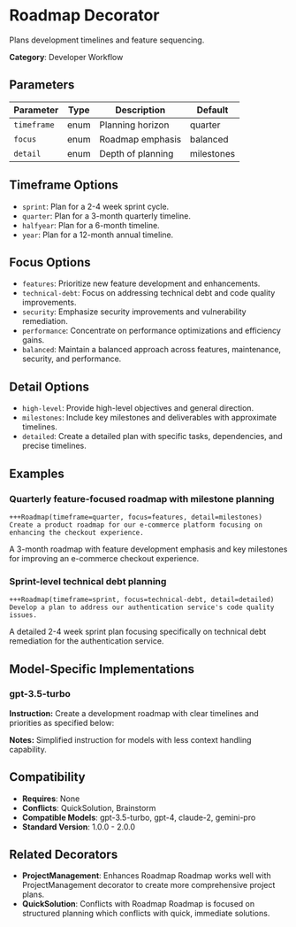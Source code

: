 # Roadmap Decorator

Plans development timelines and feature sequencing.

**Category**: Developer Workflow

## Parameters

| Parameter | Type | Description | Default |
|-----------|------|-------------|--------|
| `timeframe` | enum | Planning horizon | quarter |
| `focus` | enum | Roadmap emphasis | balanced |
| `detail` | enum | Depth of planning | milestones |

## Timeframe Options

- `sprint`: Plan for a 2-4 week sprint cycle.
- `quarter`: Plan for a 3-month quarterly timeline.
- `halfyear`: Plan for a 6-month timeline.
- `year`: Plan for a 12-month annual timeline.

## Focus Options

- `features`: Prioritize new feature development and enhancements.
- `technical-debt`: Focus on addressing technical debt and code quality improvements.
- `security`: Emphasize security improvements and vulnerability remediation.
- `performance`: Concentrate on performance optimizations and efficiency gains.
- `balanced`: Maintain a balanced approach across features, maintenance, security, and performance.

## Detail Options

- `high-level`: Provide high-level objectives and general direction.
- `milestones`: Include key milestones and deliverables with approximate timelines.
- `detailed`: Create a detailed plan with specific tasks, dependencies, and precise timelines.

## Examples

### Quarterly feature-focused roadmap with milestone planning

```
+++Roadmap(timeframe=quarter, focus=features, detail=milestones)
Create a product roadmap for our e-commerce platform focusing on enhancing the checkout experience.
```

A 3-month roadmap with feature development emphasis and key milestones for improving an e-commerce checkout experience.

### Sprint-level technical debt planning

```
+++Roadmap(timeframe=sprint, focus=technical-debt, detail=detailed)
Develop a plan to address our authentication service's code quality issues.
```

A detailed 2-4 week sprint plan focusing specifically on technical debt remediation for the authentication service.

## Model-Specific Implementations

### gpt-3.5-turbo

**Instruction:** Create a development roadmap with clear timelines and priorities as specified below:

**Notes:** Simplified instruction for models with less context handling capability.


## Compatibility

- **Requires**: None
- **Conflicts**: QuickSolution, Brainstorm
- **Compatible Models**: gpt-3.5-turbo, gpt-4, claude-2, gemini-pro
- **Standard Version**: 1.0.0 - 2.0.0

## Related Decorators

- **ProjectManagement**: Enhances Roadmap Roadmap works well with ProjectManagement decorator to create more comprehensive project plans.
- **QuickSolution**: Conflicts with Roadmap Roadmap is focused on structured planning which conflicts with quick, immediate solutions.
